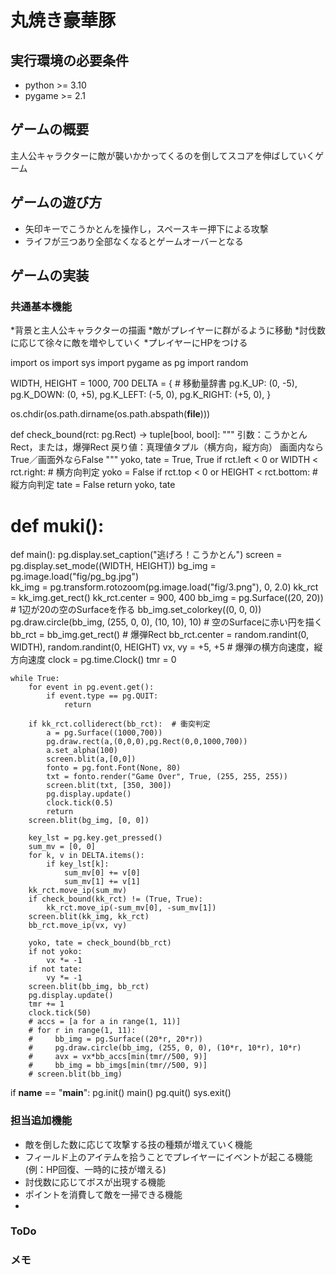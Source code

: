 # 丸焼き豪華豚

## 実行環境の必要条件
* python >= 3.10
* pygame >= 2.1

## ゲームの概要
主人公キャラクターに敵が襲いかかってくるのを倒してスコアを伸ばしていくゲーム

## ゲームの遊び方
* 矢印キーでこうかとんを操作し，スペースキー押下による攻撃
* ライフが三つあり全部なくなるとゲームオーバーとなる

## ゲームの実装
### 共通基本機能
*背景と主人公キャラクターの描画
*敵がプレイヤーに群がるように移動
*討伐数に応じて徐々に敵を増やしていく
*プレイヤーにHPをつける

import os
import sys
import pygame as pg
import random


WIDTH, HEIGHT = 1000, 700
DELTA = {  # 移動量辞書
    pg.K_UP: (0, -5),
    pg.K_DOWN: (0, +5),
    pg.K_LEFT: (-5, 0),
    pg.K_RIGHT: (+5, 0),
}

os.chdir(os.path.dirname(os.path.abspath(__file__)))

def check_bound(rct: pg.Rect) -> tuple[bool, bool]:
    """
    引数：こうかとんRect，または，爆弾Rect
    戻り値：真理値タプル（横方向，縦方向）
    画面内ならTrue／画面外ならFalse
    """
    yoko, tate = True, True
    if rct.left < 0 or WIDTH < rct.right:  # 横方向判定
        yoko = False
    if rct.top < 0 or HEIGHT < rct.bottom:  # 縦方向判定
        tate = False
    return yoko, tate

# def muki():
def main():
    pg.display.set_caption("逃げろ！こうかとん")
    screen = pg.display.set_mode((WIDTH, HEIGHT))
    bg_img = pg.image.load("fig/pg_bg.jpg")    
    kk_img = pg.transform.rotozoom(pg.image.load("fig/3.png"), 0, 2.0)
    kk_rct = kk_img.get_rect()
    kk_rct.center = 900, 400
    bb_img = pg.Surface((20, 20))  # 1辺が20の空のSurfaceを作る
    bb_img.set_colorkey((0, 0, 0))
    pg.draw.circle(bb_img, (255, 0, 0), (10, 10), 10)  # 空のSurfaceに赤い円を描く
    bb_rct = bb_img.get_rect()  # 爆弾Rect
    bb_rct.center = random.randint(0, WIDTH), random.randint(0, HEIGHT)
    vx, vy = +5, +5  # 爆弾の横方向速度，縦方向速度
    clock = pg.time.Clock()
    tmr = 0

    while True:
        for event in pg.event.get():
            if event.type == pg.QUIT: 
                return
            
        if kk_rct.colliderect(bb_rct):  # 衝突判定
            a = pg.Surface((1000,700))
            pg.draw.rect(a,(0,0,0),pg.Rect(0,0,1000,700))
            a.set_alpha(100)
            screen.blit(a,[0,0])
            fonto = pg.font.Font(None, 80) 
            txt = fonto.render("Game Over", True, (255, 255, 255)) 
            screen.blit(txt, [350, 300])
            pg.display.update()
            clock.tick(0.5)
            return
        screen.blit(bg_img, [0, 0]) 

        key_lst = pg.key.get_pressed()
        sum_mv = [0, 0]
        for k, v in DELTA.items():
            if key_lst[k]:
                sum_mv[0] += v[0]
                sum_mv[1] += v[1]
        kk_rct.move_ip(sum_mv)
        if check_bound(kk_rct) != (True, True):
            kk_rct.move_ip(-sum_mv[0], -sum_mv[1])
        screen.blit(kk_img, kk_rct)
        bb_rct.move_ip(vx, vy)   

        yoko, tate = check_bound(bb_rct)
        if not yoko: 
            vx *= -1
        if not tate: 
            vy *= -1   
        screen.blit(bb_img, bb_rct)
        pg.display.update()
        tmr += 1
        clock.tick(50)
        # accs = [a for a in range(1, 11)]
        # for r in range(1, 11):
        #     bb_img = pg.Surface((20*r, 20*r))
        #     pg.draw.circle(bb_img, (255, 0, 0), (10*r, 10*r), 10*r)
        #     avx = vx*bb_accs[min(tmr//500, 9)]
        #     bb_img = bb_imgs[min(tmr//500, 9)]
        # screen.blit(bb_img)

if __name__ == "__main__":
    pg.init()
    main()
    pg.quit()
    sys.exit()




### 担当追加機能
* 敵を倒した数に応じて攻撃する技の種類が増えていく機能
* フィールド上のアイテムを拾うことでプレイヤーにイベントが起こる機能(例：HP回復、一時的に技が増える)
* 討伐数に応じてボスが出現する機能
* ポイントを消費して敵を一掃できる機能
* 
### ToDo


### メモ


